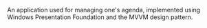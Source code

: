 An application used for managing one's agenda, implemented using Windows Presentation Foundation and the MVVM design pattern.

